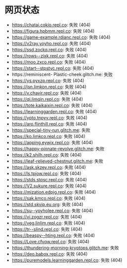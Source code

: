 # 网页状态
- https://chatai.cokio.repl.co: 失败 (404)
- https://figura.hpbmm.repl.co: 失败 (404)
- https://game-example.rdianc.repl.co: 失败 (404)
- https://v2ray.yoyho.repl.co: 失败 (404)
- https://ssd.zockq.repl.co: 失败 (404)
- https://rows--zixk.repl.co: 失败 (404)
- https://moo.zxco.repl.co: 失败 (404)
- https://start--stpstyc.repl.co: 失败 (404)
- https://reminiscent- Plastic-cheek.glitch.me: 失败
- https://ys.pyxzp.repl.co: 失败 (404)
- https://jsn.limkon.repl.co: 失败 (404)
- https://v.chavir.repl.co: 失败 (404)
- https://qi.limqin.repl.co: 失败 (404)
- https://tote.kaikaixin.repl.co: 失败 (404)
- https://learninggarden.repl.co: 失败 (404)
- https://ypto.tnpyv.repl.co: 失败 (404)
- https://aro.flinthill.repl.co: 失败 (404)
- https://special-tiny-run.glitch.me: 失败
- https://ko.limkco.repl.co: 失败 (404)
- https://apping.eywjx.repl.co: 失败 (404)
- https://happy-pinnate-revolve.glitch.me: 失败
- https://k2.shilh.repl.co: 失败 (404)
- https://leaf-relieved-chestnut.glitch.me: 失败
- https://ask.skzey.repl.co: 失败 (404)
- https://ls.tpjow.repl.co: 失败 (404)
- https://stds.stpsc.repl.co: 失败 (404)
- https://V2.sukure.repl.co: 失败 (404)
- https://mization.edpjg.repl.co: 失败 (404)
- https://sak.kmco.repl.co: 失败 (404)
- https://std.skvip.eu.org: 失败 (404)
- https://su--yoyholee.repl.co: 失败 (404)
- https://vi.zogzr.repl.co: 失败 (404)
- https://veg.linlim.repl.co: 失败 (404)
- https://tr--slind.repl.co: 失败 (404)
- https://beaspy--hting.repl.co: 失败 (404)
- https://Love.cfvqw.repl.co: 失败 (404)
- https://thundering-morning-kryptops.glitch.me: 失败
- https://deo.babox.repl.co: 失败 (404)
- https://puremodels.learninggarden.repl.co: 失败 (404)
